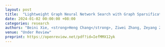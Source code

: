 ```yaml
---
layout: post
title:  "Lightweight Graph Neural Network Search with Graph Sparsification"
date: 2024-01-02 00:00:00 +08:00
categories: research
authors: "Beini Xie, <strong>Heng Chang</strong>, Ziwei Zhang, Zeyang Zhang, Simin Wu, Xin Wang, Yuan Meng, Wenwu Zhu"
venue: "Under Review"
preprint: https://openreview.net/pdf?id=IefMMX12yk
---
```


